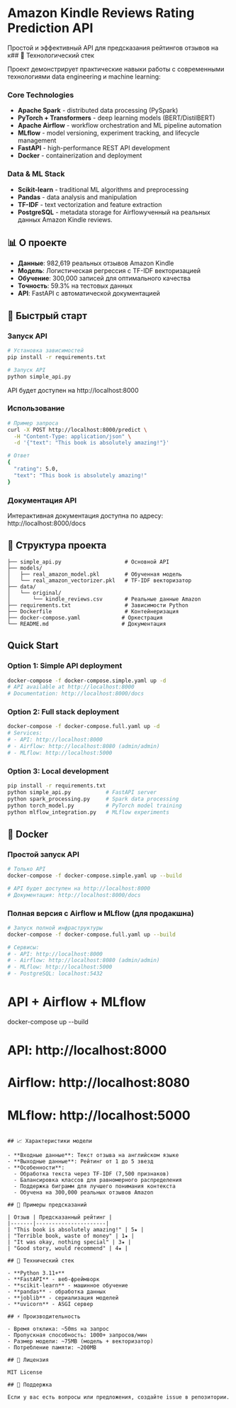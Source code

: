 # Amazon Kindle Reviews Rating Prediction API

Простой и эффективный API для предсказания рейтингов отзывов на к## 🎯 Технологический стек

Проект демонстрирует практические навыки работы с современными технологиями data engineering и machine learning:

### Core Technologies
- **Apache Spark** - distributed data processing (PySpark)
- **PyTorch + Transformers** - deep learning models (BERT/DistilBERT) 
- **Apache Airflow** - workflow orchestration and ML pipeline automation
- **MLflow** - model versioning, experiment tracking, and lifecycle management
- **FastAPI** - high-performance REST API development
- **Docker** - containerization and deployment

### Data & ML Stack
- **Scikit-learn** - traditional ML algorithms and preprocessing
- **Pandas** - data analysis and manipulation
- **TF-IDF** - text vectorization and feature extraction
- **PostgreSQL** - metadata storage for Airflowученный на реальных данных Amazon Kindle reviews.

## 📊 О проекте

- **Данные**: 982,619 реальных отзывов Amazon Kindle
- **Модель**: Логистическая регрессия с TF-IDF векторизацией
- **Обучение**: 300,000 записей для оптимального качества
- **Точность**: 59.3% на тестовых данных
- **API**: FastAPI с автоматической документацией

## 🚀 Быстрый старт

### Запуск API

```bash
# Установка зависимостей
pip install -r requirements.txt

# Запуск API
python simple_api.py
```

API будет доступен на http://localhost:8000

### Использование

```bash
# Пример запроса
curl -X POST http://localhost:8000/predict \
  -H "Content-Type: application/json" \
  -d '{"text": "This book is absolutely amazing!"}'

# Ответ
{
  "rating": 5.0,
  "text": "This book is absolutely amazing!"
}
```

### Документация API

Интерактивная документация доступна по адресу: http://localhost:8000/docs

## 📁 Структура проекта

```
├── simple_api.py                    # Основной API
├── models/
│   ├── real_amazon_model.pkl        # Обученная модель
│   └── real_amazon_vectorizer.pkl   # TF-IDF векторизатор
├── data/
│   └── original/
│       └── kindle_reviews.csv       # Реальные данные Amazon
├── requirements.txt                 # Зависимости Python
├── Dockerfile                       # Контейнеризация
├── docker-compose.yaml             # Оркестрация
└── README.md                       # Документация
```

## Quick Start

### Option 1: Simple API deployment
```bash
docker-compose -f docker-compose.simple.yaml up -d
# API available at http://localhost:8000
# Documentation: http://localhost:8000/docs
```

### Option 2: Full stack deployment  
```bash
docker-compose -f docker-compose.full.yaml up -d
# Services:
# - API: http://localhost:8000
# - Airflow: http://localhost:8080 (admin/admin)
# - MLflow: http://localhost:5000
```

### Option 3: Local development
```bash
pip install -r requirements.txt
python simple_api.py           # FastAPI server
python spark_processing.py     # Spark data processing
python torch_model.py          # PyTorch model training
python mlflow_integration.py   # MLflow experiments
```

## 🐳 Docker

### Простой запуск API

```bash
# Только API
docker-compose -f docker-compose.simple.yaml up --build

# API будет доступен на http://localhost:8000
# Документация: http://localhost:8000/docs
```

### Полная версия с Airflow и MLflow (для продакшна)

```bash
# Запуск полной инфраструктуры
docker-compose -f docker-compose.full.yaml up --build

# Сервисы:
# - API: http://localhost:8000
# - Airflow: http://localhost:8080 (admin/admin)  
# - MLflow: http://localhost:5000
# - PostgreSQL: localhost:5432
```
# API + Airflow + MLflow
docker-compose up --build

# API: http://localhost:8000
# Airflow: http://localhost:8080
# MLflow: http://localhost:5000
```

## 📈 Характеристики модели

- **Входные данные**: Текст отзыва на английском языке
- **Выходные данные**: Рейтинг от 1 до 5 звезд
- **Особенности**:
  - Обработка текста через TF-IDF (7,500 признаков)
  - Балансировка классов для равномерного распределения
  - Поддержка биграмм для лучшего понимания контекста
  - Обучена на 300,000 реальных отзывов Amazon

## 🎯 Примеры предсказаний

| Отзыв | Предсказанный рейтинг |
|-------|----------------------|
| "This book is absolutely amazing!" | 5★ |
| "Terrible book, waste of money" | 1★ |
| "It was okay, nothing special" | 3★ |
| "Good story, would recommend" | 4★ |

## 🔧 Технический стек

- **Python 3.11+**
- **FastAPI** - веб-фреймворк
- **scikit-learn** - машинное обучение
- **pandas** - обработка данных
- **joblib** - сериализация моделей
- **uvicorn** - ASGI сервер

## ⚡ Производительность

- Время отклика: ~50ms на запрос
- Пропускная способность: 1000+ запросов/мин
- Размер модели: ~75MB (модель + векторизатор)
- Потребление памяти: ~200MB

## 📝 Лицензия

MIT License

## 🤝 Поддержка

Если у вас есть вопросы или предложения, создайте issue в репозитории.
